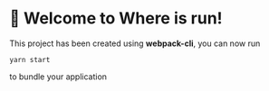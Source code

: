 # 🚀 Welcome to Where is run!

This project has been created using **webpack-cli**, you can now run

```
yarn start
```

to bundle your application
